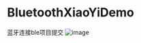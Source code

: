 # BluetoothXiaoYiDemo
蓝牙连接ble项目提交
![image](https://github.com/xiaxuan123/BlutoothXiaoYiDemo/blob/master/ddd.png?raw=true)

